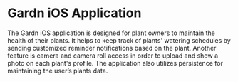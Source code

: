 # Gardn iOS Application
The Gardn iOS application is designed for plant owners to maintain the health of their plants. It helps to keep track of plants' watering schedules by sending customized reminder notifications based on the plant. Another feature is camera and camera roll access in order to upload and show a photo on each plant's profile. The application also utilizes persistence for maintaining the user’s plants data.

